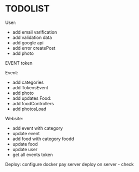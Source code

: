 #  TODOLIST


User:
- add email varification
- add validation data
- add google api
- add error createPost
- add photo

EVENT token

Event:
- add categories
- add TokensEvent
- add photo
- add updates
Food:
- add foodControllers
- add photosLoad

Website:
- add event with category
- update event
- add food with category foodd
-  update food
- update user
- get all events token

Deploy:
configure docker
pay server
deploy on server - check



